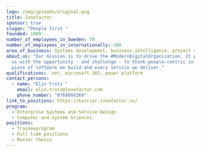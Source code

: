 ```yaml
---
logo: /img/uploads/original.png
title: Innofactor
sponsor: true
slogan: "People first "
founded: 1999
number_of_employees_in_Sweden: 70
number_of_employees_in_internationally: 500
area_of_business: Systems development, business intelligence, project management
about_us: "Our mission is to drive the #ModernDigitalOrganization. It presents
  us with the opportunity - and challenge - to think people-centric in every
  piece of software we build and every service we deliver."
qualifications: .net, microsoft 365, power platform
contact_persons:
  - name: "Elin Trotz "
    email: elin.trotz@innofactor.com
    phone_number: "0768684369"
link_to_positions: https://karriar.innofactor.se/
program:
  - Enterprise Systems and Service Design
  - Computer and System Sciences
positions:
  - Traineeprogram
  - Full time positions
  - Master thesis
---
```

